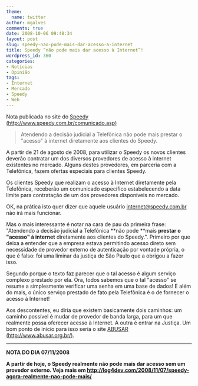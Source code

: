 ```yaml
---
theme:
  name: twitter
author: mgalves
comments: true
date: 2008-10-06 09:48:34
layout: post
slug: speedy-nao-pode-mais-dar-acesso-a-internet
title: Speedy “não pode mais dar acesso à Internet”!
wordpress_id: 360
categories:
- Notícias
- Opinião
tags:
- Internet
- Mercado
- Speedy
- Web
---
```


Nota publicada no site do [Speedy (http://www.speedy.com.br/comunicado.asp)](http://www.speedy.com.br/comunicado.asp)


> Atendendo a decisão judicial a Telefônica não pode mais prestar o "acesso" à internet diretamente aos clientes do Speedy.

A partir de 21 de agosto de 2008, para utilizar o Speedy os novos clientes deverão contratar um dos diversos provedores de acesso à internet existentes no mercado. Alguns destes provedores, em parceria com a Telefônica, fazem ofertas especiais para clientes Speedy.

Os clientes Speedy que realizam o acesso à Internet diretamente pela Telefônica, receberão um comunicado específico estabelecendo a data limite para contratação de um dos provedores disponíveis no mercado.


OK, na prática isto quer dizer que aquele usuário internet@speedy.com.br não irá mais funcionar.

Mas o mais interessante é notar na cara de pau da primeira frase: "Atendendo a decisão judicial a Telefônica **não pode **mais **prestar o "acesso" à internet** diretamente aos clientes do Speedy.". Primeiro por que deixa a entender que a empresa estava permitindo acesso direto sem necessidade de provedor externo de autenticação por vontade própria, o que é falso: foi uma liminar da justiça de São Paulo que a obrigou a fazer isso.

Segundo porque o texto faz parecer que o tal acesso é algum serviço complexo prestado por ela. Ora, todos sabemos que o tal "acesso" se resume a simplesmente verificar uma senha em uma base de dados! E além do mais, o único serviço prestado de fato pela Telefônica é o de fornecer o acesso à Internet!

Aos descontentes, eu diria que existem basicamente dois caminhos: um caminho possível é mudar de provedor de banda larga, para um que realmente possa oferecer acesso à Internet. A outra é entrar na Justiça. Um bom ponto de início para isso seria o site [ABUSAR (http://www.abusar.org.br/)](http://www.abusar.org.br/).

***

**NOTA DO DIA 07/11/2008**

**A partir de hoje, o Speedy realmente não pode mais dar acesso sem um provedor externo. Veja mais em [http://log4dev.com/2008/11/07/speedy-agora-realmente-nao-pode-mais/ ](http://log4dev.com/2008/11/07/speedy-agora-realmente-nao-pode-mais/ )**
